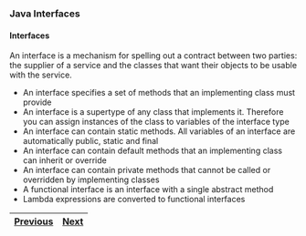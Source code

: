 ### Java Interfaces

#### Interfaces
An interface is a mechanism for spelling out a contract between two parties: 
the supplier of a service and the classes that want their objects to be usable with the service. 

- An interface specifies a set of methods that an implementing class must provide
- An interface is a supertype of any class that implements it. 
  Therefore you can assign instances of the class to variables of the interface type
- An interface can contain static methods. All variables of an interface are automatically public, static and final
- An interface can contain default methods that an implementing class can inherit or override
- An interface can contain private methods that cannot be called or overridden by implementing classes
- A functional interface is an interface with a single abstract method
- Lambda expressions are converted to functional interfaces

| [Previous](../services_in_a_modular_application/design_service_type_load_using_service_loader_check_for_dependencies.md) | [Next](create_and_use_methods_in_interfaces.md) |
| :--------- | ----------: | 